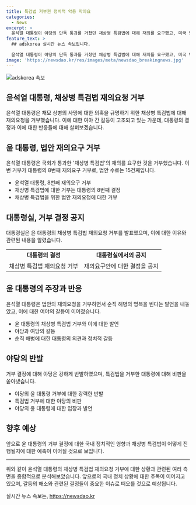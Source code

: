```yaml
---
title: 특검법 거부권 정치적 악용 막아요
categories:
  - News
excerpt: >
  윤석열 대통령이 야당의 단독 통과를 거쳤던 채상병 특검법에 대해 재의를 요구했고, 미국 방문 중에 전자 결재 방식으로 이를 이행했다. 윤 대통령은 실체적 진실과 책임소재가 밝혀진 상황에서 법안은 철회돼야 한다며 야당의 특검법을 비판했다. 이에 야당은 윤 대통령을 비난하며 특검법을 거부한 것에 대해 강하게 반발하고 있다. 해당 법안은 재적 의원 과반수 출석과 3분의 2 이상 찬성을 받아야 통과된다.
feature_text: >
  ## adskorea 실시간 뉴스 속보입니다.

  윤석열 대통령이 야당의 단독 통과를 거쳤던 채상병 특검법에 대해 재의를 요구했고, 미국 방문 중에 전자 결재 방식으로 이를 이행했다. 윤 대통령은 실체적 진실과 책임소재가 밝혀진 상황에서 법안은 철회돼야 한다며 야당의 특검법을 비판했다. 이에 야당은 윤 대통령을 비난하며 특검법을 거부한 것에 대해 강하게 반발하고 있다. 해당 법안은 재적 의원 과반수 출석과 3분의 2 이상 찬성을 받아야 통과된다.
image: 'https://newsdao.kr/res/images/meta/newsdao_breakingnews.jpg'
---
```


<p><img src="https://newsdao.kr/res/images/meta/newsdao_breakingnews.jpg" alt="adskorea 속보" /></p>

<h2 data-ke-size="size26">윤석열 대통령, 채상병 특검법 재의요청 거부</h2>

<p data-ke-size="size16">윤석열 대통령은 채모 상병의 사망에 대한 의혹을 규명하기 위한 채상병 특검법에 대해 재의요청을 거부했습니다. 이에 대한 여야 간 갈등이 고조되고 있는 가운데, 대통령의 결정과 이에 대한 반응들에 대해 살펴보겠습니다.</p>

<h2 data-ke-size="size24">윤 대통령, 법안 재의요구 거부</h2>

<p data-ke-size="size16">윤석열 대통령은 국회가 통과한 '채상병 특검법'의 재의를 요구한 것을 거부했습니다. 이번 거부가 대통령의 8번째 재의요구 거부로, 법안 수로는 15건째입니다.</p>

<ul>
<li>윤석열 대통령, 8번째 재의요구 거부</li>
<li>채상병 특검법에 대한 거부는 대통령의 8번째 결정</li>
<li>채상병 특검법을 위한 법안 재의요청에 대한 거부</li>
</ul>

<h2 data-ke-size="size24">대통령실, 거부 결정 공지</h2>

<p data-ke-size="size16">대통령실은 윤 대통령의 채상병 특검법 재의요청 거부를 발표했으며, 이에 대한 이유와 관련된 내용을 알렸습니다.</p>

<table>
<tbody>
<tr>
<td style="text-align: center; height: 17px;"><b>대통령의 결정</b></td>
<td style="text-align: center; height: 17px;"><b>대통령실에서의 공지</b></td>
</tr>
<tr>
<td style="text-align: center; height: 17px;">채상병 특검법 재의요청 거부</td>
<td style="text-align: center; height: 17px;">재의요구안에 대한 결정을 공지</td>
</tr>
</tbody>
</table>

<h2 data-ke-size="size24">윤 대통령의 주장과 반응</h2>

<p data-ke-size="size16">윤석열 대통령은 법안의 재의요청을 거부하면서 순직 해병의 명복을 빈다는 발언을 내놓았고, 이에 대한 여야의 갈등이 이어졌습니다.</p>

<ul>
<li>윤 대통령의 채상병 특검법 거부와 이에 대한 발언</li>
<li>야당과 여당의 갈등</li>
<li>순직 해병에 대한 대통령의 의견과 정치적 갈등</li>
</ul>

<h2 data-ke-size="size24">야당의 반발</h2>

<p data-ke-size="size16">거부 결정에 대해 야당은 강하게 반발하였으며, 특검법을 거부한 대통령에 대해 비판을 쏟아냈습니다.</p>

<ul>
<li>야당의 윤 대통령 거부에 대한 강력한 반발</li>
<li>특검법 거부에 대한 야당의 비판</li>
<li>야당의 윤 대통령에 대한 입장과 발언</li>
</ul>

<h2 data-ke-size="size24">향후 예상</h2>

<p data-ke-size="size16">앞으로 윤 대통령의 거부 결정에 대한 국내 정치적인 영향과 채상병 특검법이 어떻게 진행될지에 대한 예측이 이어질 것으로 보입니다.</p>

<hr>

<p data-ke-size="size16">위와 같이 윤석열 대통령의 채상병 특검법 재의요청 거부에 대한 상황과 관련된 여러 측면을 종합적으로 분석해보았습니다. 앞으로의 국내 정치 상황에 대한 주목이 이어지고 있으며, 갈등의 해소와 관련된 결정들이 중요한 이슈로 떠오를 것으로 예상됩니다.</p>
실시간 뉴스 속보는, <a href="https://newsdao.kr" rel="dofollow">https://newsdao.kr</a>


